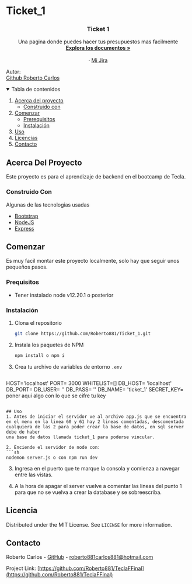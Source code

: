 # Ticket_1


<h3 align="center">Ticket 1</h3>

  <p align="center">
    Una pagina donde puedes hacer tus presupuestos mas facilmente
    <br />
    <a href="https://github.com/Roberto881/Ticket_1"><strong>Explora los documentos »</strong></a>
    <br />
    <br />
    ·
    <a href="https://teclatienda3.atlassian.net/jira/software/projects/T1/boards/3">Mi Jira</a>
  </p>
  <p>Autor:
    <br/>
    <a href="https://github.com/Roberto881">Github Roberto Carlos</a>
  </p>



<details open="open">
  <summary>Tabla de contenidos</summary>
  <ol>
    <li>
      <a href="#acerca-del-proyecto">Acerca del proyecto</a>
      <ul>
        <li><a href="#construido-con">Construido con</a></li>
      </ul>
    </li>
    <li>
      <a href="#comenzar">Comenzar</a>
      <ul>
        <li><a href="#prerequisitos">Prerequisitos</a></li>
        <li><a href="#instalación">Instalación</a></li>
      </ul>
    </li>
    <li><a href="#uso">Uso</a></li>
    <li><a href="#licencia">Licencias</a></li>
    <li><a href="#contacto">Contacto</a></li>
  </ol>
</details>


## Acerca Del Proyecto
Este proyecto es para el aprendizaje de backend en el bootcamp de Tecla.


### Construido Con

Algunas de las tecnologias usadas
* [Bootstrap](https://getbootstrap.com)
* [NodeJS](https://nodejs.org)
* [Express](https://expressjs.com/)


## Comenzar

Es muy facil montar este proyecto localmente, solo hay que seguir unos pequeños pasos.

### Prequisitos

* Tener instalado node v12.20.1 o posterior


### Instalación

1. Clona el repositorio
   ```sh
   git clone https://github.com/Roberto881/Ticket_1.git
   ```
2. Instala los paquetes de NPM
   ```sh
   npm install o npm i
   ```
3. Crea tu archivo de variables de entorno `.env`
   ```JS
HOST='localhost'
PORT= 3000
WHITELIST=[]
DB_HOST= 'localhost'
DB_PORT= 
DB_USER= ''
DB_PASS= ''
DB_NAME= 'ticket_1'
SECRET_KEY= <Secretkey> poner aqui algo con lo que se cifre tu key
   ```

## Uso
1. Antes de iniciar el servidor ve al archivo app.js que se encuentra en el menu en la linea 60 y 61 hay 2 lineas comentadas, descomentada cualquiera de las 2 para poder crear la base de datos, en sql server debe de haber 
una base de datos llamada ticket_1 para poderse vincular.

2. Enciende el servidor de node con:
```sh
nodemon server.js o con npm run dev
   ```
3. Ingresa en el puerto que te marque la consola y comienza a navegar entre las vistas.

4. A la hora de apagar el server vuelve a comentar las lineas del punto 1 para que no se vuelva a crear la database y se sobreescriba.



   
## Licencia

Distributed under the MIT License. See `LICENSE` for more information.


## Contacto

Roberto Carlos - [GitHub](https://github.com/Roberto881) - roberto881carlos881@hotmail.com

Project Link: [https://github.com/Roberto881/TeclaFFinal](https://github.com/Roberto881/TeclaFFinal)
